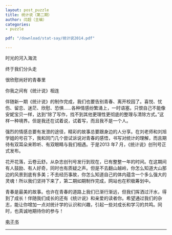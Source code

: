 ```yaml
---
layout: post_puzzle  
title: 统计说（第二期）
author: 闫超（主编）
categories:
- puzzle

pdf: "/download/stat-say/统计说2014.pdf" 

---
```


时光的河入海流

终于我们分头走

很欣慰尚好的青春里

你我之间有《统计说》相连

伴随新一期《统计说》的制作完成，我们也要告别青春、离开校园了。喜悦、忧伤、留恋、迷茫、欣慰、恐惧……各种情感纷繁涌上，一时语塞。只恨自己不能像安妮宝贝一样，达到“除了写作，找不到其他更理性更彻底的整理与清除方式。”这样一种境界。但是我还在试着说，试着写，而且我不是一个人。

强烈的情感总要有发泄的途径，精彩的故事总要跟身边的人分享。在刘老师和刘旭学姐的号召下，我和同门几个尝试诉说对青春的感悟，书写对统计的理解，而且期待有双耳朵来聆听、有双眼睛与我们相遇。于是2013 年7 月，《统计说》创刊号正式发布。

花开花落，云卷云舒。从杂志创刊号发行到现在，已有整整一年的时间。在这期间有人鼓励、有人好奇，同时也有质疑之声。但是不去翻山越岭，你怎么知道大山那边的风景到底有多美；不去经历事故，你怎么知道自己的体内蕴含一个多么强大的灵魂！所以我们坚持下来了，第二期如期制作完成，网站也在积极筹划中。

青春是最美的故事。也许在青春的道路上我们已渐行渐远，但我们挥洒过汗水，得到了成长！伴随我们成长的还有《统计说》和亲爱的读者你。希望通过我们的杂志，能让你增加一点对统计学的认识和兴趣，引起一些对成长和学习的共鸣。同时，也真诚地期待你的参与！

[电子书](http://bayes-stat.github.io/download/stat-say/统计说2014.exe)

---


